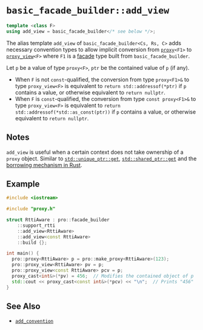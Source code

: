 # `basic_facade_builder::add_view`

```cpp
template <class F>
using add_view = basic_facade_builder</* see below */>;
```

The alias template `add_view` of `basic_facade_builder<Cs, Rs, C>` adds necessary convention types to allow implicit conversion from [`proxy`](../proxy.md)`<F1>` to [`proxy_view`](../proxy_view.md)`<F>` where `F1` is a [facade](../facade.md) type built from `basic_facade_builder`.

Let `p` be a value of type `proxy<F>`, `ptr` be the contained value of `p` (if any).

- When `F` is not `const`-qualified, the conversion from type `proxy<F1>&` to type `proxy_view<F>` is equivalent to `return std::addressof(*ptr)` if `p` contains a value, or otherwise equivalent to `return nullptr`.
- When `F` is `const`-qualified, the conversion from type `const proxy<F1>&` to type `proxy_view<F>` is equivalent to `return std::addressof(*std::as_const(ptr))` if `p` contains a value, or otherwise equivalent to `return nullptr`.

## Notes

`add_view` is useful when a certain context does not take ownership of a `proxy` object. Similar to [`std::unique_ptr::get`](https://en.cppreference.com/w/cpp/memory/unique_ptr/get), [`std::shared_ptr::get`](https://en.cppreference.com/w/cpp/memory/shared_ptr/get) and the [borrowing mechanism in Rust](https://doc.rust-lang.org/rust-by-example/scope/borrow.html).

## Example

```cpp
#include <iostream>

#include "proxy.h"

struct RttiAware : pro::facade_builder
    ::support_rtti
    ::add_view<RttiAware>
    ::add_view<const RttiAware>
    ::build {};

int main() {
  pro::proxy<RttiAware> p = pro::make_proxy<RttiAware>(123);
  pro::proxy_view<RttiAware> pv = p;
  pro::proxy_view<const RttiAware> pcv = p;
  proxy_cast<int&>(*pv) = 456;  // Modifies the contained object of p
  std::cout << proxy_cast<const int&>(*pcv) << "\n";  // Prints "456"
}
```

## See Also

- [`add_convention`](add_convention.md)
